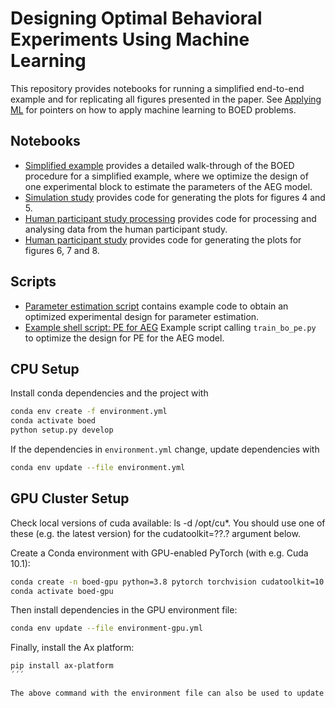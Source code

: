 # Designing Optimal Behavioral Experiments Using Machine Learning

This repository provides notebooks for running a simplified end-to-end example and for replicating all figures presented in the paper. 
See [Applying ML](practical_ml.md) for pointers on how to apply machine learning to BOED problems.

## Notebooks
* [Simplified example](notebooks/Tutorial_BOED_Example.ipynb) provides a detailed walk-through of the BOED procedure for a simplified example, where we optimize the design of one experimental block to estimate the parameters of the AEG model. 
* [Simulation study](notebooks/Tutorial_SimulationStudy.ipynb) provides code for generating the plots for figures 4 and 5.
* [Human participant study processing](notebooks/Tutorial_DataProcessing.ipynb) provides code for processing and analysing data from the human participant study.
* [Human participant study](notebooks/Tutorial_HumanParticipantExperiments.ipynb) provides code for generating the plots for figures 6, 7 and 8. 

## Scripts
* [Parameter estimation script](scripts/train_bo_pe.py) contains example code to obtain an optimized experimental design for parameter estimation. 
* [Example shell script: PE for AEG](scripts/example_job_script_pe_aeg.sh) Example script calling `train_bo_pe.py` to optimize the design for PE for the AEG model. 

## CPU Setup

Install conda dependencies and the project with

```bash
conda env create -f environment.yml
conda activate boed
python setup.py develop
```

If the dependencies in `environment.yml` change, update dependencies with

```bash
conda env update --file environment.yml
```

## GPU Cluster Setup

Check local versions of cuda available: ls -d /opt/cu*. You should use one of these (e.g. the latest version) for the cudatoolkit=??.? argument below.

Create a Conda environment with GPU-enabled PyTorch (with e.g. Cuda 10.1): 

```bash
conda create -n boed-gpu python=3.8 pytorch torchvision cudatoolkit=10.1 -c pytorch
conda activate boed-gpu
```

Then install dependencies in the GPU environment file:

```bash
conda env update --file environment-gpu.yml
```

Finally, install the Ax platform:

```bash
pip install ax-platform
´´´

The above command with the environment file can also be used to update the Conda environment when dependencies in the environment file change.
